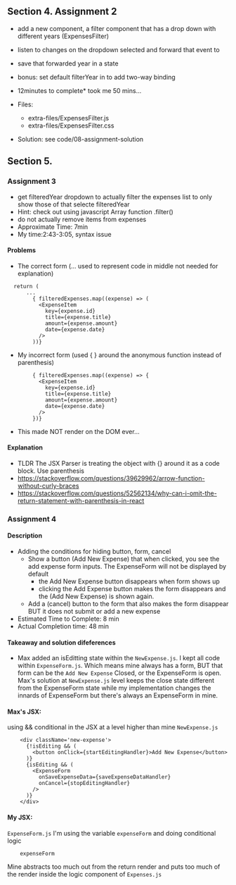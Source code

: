 
## Section 4. Assignment 2
- add a new component, a filter component that has a drop down with different years (ExpensesFilter)
- listen to changes on the dropdown selected and forward that event to </Expenses>
- save that forwarded year in a state
- bonus: set default filterYear in <ExpenseFilter/> to add two-way binding
- 12minutes to complete* took me 50 mins...
- Files: 
    - extra-files/ExpensesFilter.js
    - extra-files/ExpensesFilter.css

- Solution: see code/08-assignment-solution

## Section 5.

### Assignment 3
- get filteredYear dropdown to actually filter the expenses list to only show those of that selecte filteredYear
- Hint: check out using javascript Array function .filter()
- do not actually remove items from expenses
- Approximate Time: 7min
- My time:2:43-3:05, syntax issue
#### Problems
- The correct form (... used to represent code in middle not needed for explanation)
```
  return (
      ...
        { filteredExpenses.map((expense) => ( 
          <ExpenseItem
            key={expense.id}
            title={expense.title}
            amount={expense.amount}
            date={expense.date}
          />
        ))}
```
- My incorrect form (used { } around the anonymous function instead of parenthesis)
```
        { filteredExpenses.map((expense) => { 
          <ExpenseItem
            key={expense.id}
            title={expense.title}
            amount={expense.amount}
            date={expense.date}
          />
        })}
```
- This made <ExpenseItem> NOT render on the DOM ever...
#### Explanation
- TLDR The JSX Parser is treating the object <ExpenseItem> with {} around it as a code block. Use parenthesis
- https://stackoverflow.com/questions/39629962/arrow-function-without-curly-braces
- https://stackoverflow.com/questions/52562134/why-can-i-omit-the-return-statement-with-parenthesis-in-react

### Assignment 4
#### Description 
- Adding the conditions for hiding button, form, cancel
    - Show a button (Add New Expense) that when clicked, you see the add expense form inputs. The ExpenseForm will not be displayed by default
        - the Add New Expense button disappears when form shows up
        - clicking the Add Expense button makes the form disappears and the (Add New Expense) is shown again.
    - Add a (cancel) button to the form that also makes the form disappear BUT it does not submit or add a new expense
- Estimated Time to Complete: 8 min
- Actual Completion time: 48 min
#### Takeaway and solution difeferences
- Max added an isEditting state within the `NewExpense.js`. I kept all code within `ExpenseForm.js`. Which means mine always has a form, BUT that form can be the `Add New Expense` Closed, or the ExpenseForm is open. Max's solution at `NewExpense.js` level keeps
the close state different from the ExpenseForm state while my implementation changes the innards of ExpenseForm but there's always an ExpenseForm in mine.

#### Max's JSX:
using && conditional in the JSX at a level higher than mine
`NewExpense.js`
```
    <div className='new-expense'>
      {!isEditing && (
        <button onClick={startEditingHandler}>Add New Expense</button>
      )}
      {isEditing && (
        <ExpenseForm
          onSaveExpenseData={saveExpenseDataHandler}
          onCancel={stopEditingHandler}
        />
      )}
    </div>
```

#### My JSX:
`ExpenseForm.js`
I'm using the variable `expenseForm` and doing conditional logic 
```
    expenseForm
```
Mine abstracts too much out from the return render and puts too much of the render inside the logic component of `Expenses.js` 